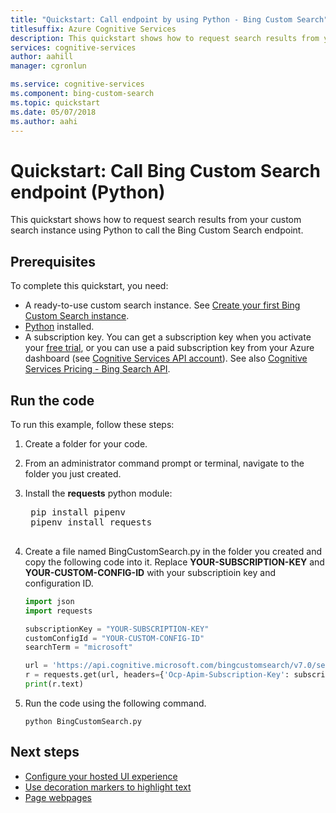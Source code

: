 ```yaml
---
title: "Quickstart: Call endpoint by using Python - Bing Custom Search"
titlesuffix: Azure Cognitive Services
description: This quickstart shows how to request search results from your custom search instance by using Python to call the Bing Custom Search endpoint.
services: cognitive-services
author: aahill
manager: cgronlun

ms.service: cognitive-services
ms.component: bing-custom-search
ms.topic: quickstart
ms.date: 05/07/2018
ms.author: aahi
---
```


# Quickstart: Call Bing Custom Search endpoint (Python)

This quickstart shows how to request search results from your custom search instance using Python to call the Bing Custom Search endpoint. 

## Prerequisites

To complete this quickstart, you need:

- A ready-to-use custom search instance. See [Create your first Bing Custom Search instance](quick-start.md).
- [Python](https://www.python.org/) installed.
- A subscription key. You can get a subscription key when you activate your [free trial](https://azure.microsoft.com/try/cognitive-services/?api=bing-custom-search), or you can use a paid subscription key from your Azure dashboard (see [Cognitive Services API account](https://docs.microsoft.com/azure/cognitive-services/cognitive-services-apis-create-account)).   See also [Cognitive Services Pricing - Bing Search API](https://azure.microsoft.com/pricing/details/cognitive-services/search-api/).


## Run the code

To run this example, follow these steps:

1. Create a folder for your code.  
  
2. From an administrator command prompt or terminal, navigate to the folder you just created.  
  
3. Install the **requests** python module:  
  
    <pre>
    pip install pipenv
    pipenv install requests
    </pre>  
      
4. Create a file named BingCustomSearch.py in the folder you created and copy the following code into it. Replace **YOUR-SUBSCRIPTION-KEY** and **YOUR-CUSTOM-CONFIG-ID** with your subscriptioin key and configuration ID.  
  
    ``` Python
    import json
    import requests
    
    subscriptionKey = "YOUR-SUBSCRIPTION-KEY"
    customConfigId = "YOUR-CUSTOM-CONFIG-ID"
    searchTerm = "microsoft"
    
    url = 'https://api.cognitive.microsoft.com/bingcustomsearch/v7.0/search?q=' + searchTerm + '&customconfig=' + customConfigId
    r = requests.get(url, headers={'Ocp-Apim-Subscription-Key': subscriptionKey})
    print(r.text)
    ```  
  
7. Run the code using the following command.  
  
    ```
    python BingCustomSearch.py
    ```

## Next steps
- [Configure your hosted UI experience](./hosted-ui.md)
- [Use decoration markers to highlight text](./hit-highlighting.md)
- [Page webpages](./page-webpages.md)
